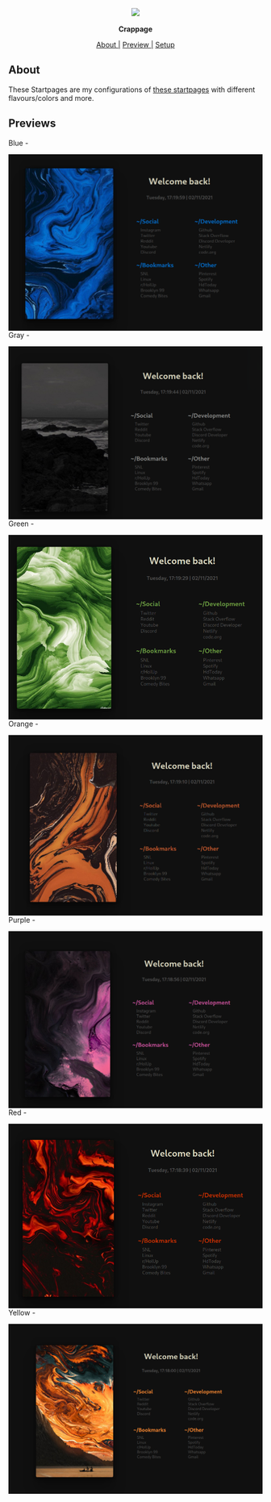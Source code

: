 <p align="center">
  <img width="25%" src="https://cdn.discordapp.com/avatars/696245520129196063/86c414c669e503c8843fcbe02c95cd8d.png" />
</p>

<p align="center">
  <b>Crappage</b>
</p>

<p align="center">
<a href="#about">About  |</a>
<a href="#previews">Preview  |</a>
<a href="#setup">Setup  </a>
</p>

## About

These Startpages are my configurations of [these startpages](https://github.com/HeavyRain266/Startpage) with different flavours/colors and more.

## Previews

Blue - 

<img src="previews/blue.png" alt="img" align="right">

Gray - 

<img src="previews/gray.png" alt="img" align="right">

Green - 

<img src="previews/green.png" alt="img" align="right">

Orange - 

<img src="previews/orange.png" alt="img" align="right">

Purple - 

<img src="previews/purple.png" alt="img" align="right">

Red - 

<img src="previews/red.png" alt="img" align="right">

Yellow - 

<img src="previews/yellow.png" alt="img" align="right">
